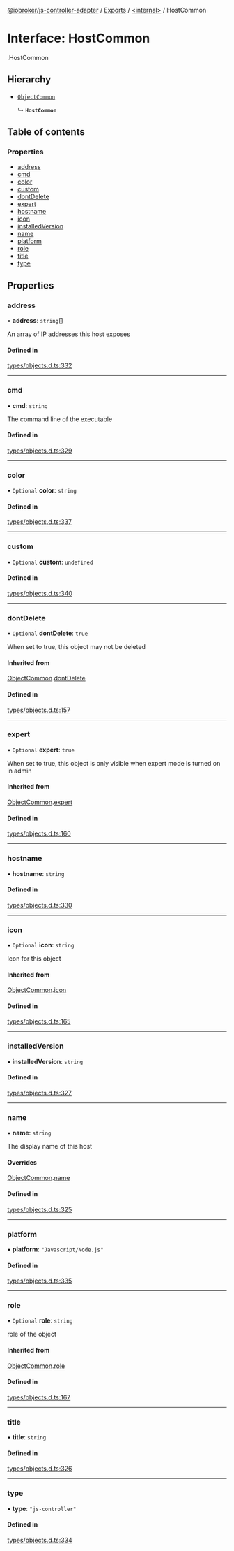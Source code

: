 [@iobroker/js-controller-adapter](../README.md) / [Exports](../modules.md) / [<internal\>](../modules/internal_.md) / HostCommon

# Interface: HostCommon

[<internal>](../modules/internal_.md).HostCommon

## Hierarchy

- [`ObjectCommon`](internal_.ObjectCommon.md)

  ↳ **`HostCommon`**

## Table of contents

### Properties

- [address](internal_.HostCommon.md#address)
- [cmd](internal_.HostCommon.md#cmd)
- [color](internal_.HostCommon.md#color)
- [custom](internal_.HostCommon.md#custom)
- [dontDelete](internal_.HostCommon.md#dontdelete)
- [expert](internal_.HostCommon.md#expert)
- [hostname](internal_.HostCommon.md#hostname)
- [icon](internal_.HostCommon.md#icon)
- [installedVersion](internal_.HostCommon.md#installedversion)
- [name](internal_.HostCommon.md#name)
- [platform](internal_.HostCommon.md#platform)
- [role](internal_.HostCommon.md#role)
- [title](internal_.HostCommon.md#title)
- [type](internal_.HostCommon.md#type)

## Properties

### address

• **address**: `string`[]

An array of IP addresses this host exposes

#### Defined in

[types/objects.d.ts:332](https://github.com/ioBroker/ioBroker.js-controller/blob/33bf0c0e/packages/types/objects.d.ts#L332)

___

### cmd

• **cmd**: `string`

The command line of the executable

#### Defined in

[types/objects.d.ts:329](https://github.com/ioBroker/ioBroker.js-controller/blob/33bf0c0e/packages/types/objects.d.ts#L329)

___

### color

• `Optional` **color**: `string`

#### Defined in

[types/objects.d.ts:337](https://github.com/ioBroker/ioBroker.js-controller/blob/33bf0c0e/packages/types/objects.d.ts#L337)

___

### custom

• `Optional` **custom**: `undefined`

#### Defined in

[types/objects.d.ts:340](https://github.com/ioBroker/ioBroker.js-controller/blob/33bf0c0e/packages/types/objects.d.ts#L340)

___

### dontDelete

• `Optional` **dontDelete**: ``true``

When set to true, this object may not be deleted

#### Inherited from

[ObjectCommon](internal_.ObjectCommon.md).[dontDelete](internal_.ObjectCommon.md#dontdelete)

#### Defined in

[types/objects.d.ts:157](https://github.com/ioBroker/ioBroker.js-controller/blob/33bf0c0e/packages/types/objects.d.ts#L157)

___

### expert

• `Optional` **expert**: ``true``

When set to true, this object is only visible when expert mode is turned on in admin

#### Inherited from

[ObjectCommon](internal_.ObjectCommon.md).[expert](internal_.ObjectCommon.md#expert)

#### Defined in

[types/objects.d.ts:160](https://github.com/ioBroker/ioBroker.js-controller/blob/33bf0c0e/packages/types/objects.d.ts#L160)

___

### hostname

• **hostname**: `string`

#### Defined in

[types/objects.d.ts:330](https://github.com/ioBroker/ioBroker.js-controller/blob/33bf0c0e/packages/types/objects.d.ts#L330)

___

### icon

• `Optional` **icon**: `string`

Icon for this object

#### Inherited from

[ObjectCommon](internal_.ObjectCommon.md).[icon](internal_.ObjectCommon.md#icon)

#### Defined in

[types/objects.d.ts:165](https://github.com/ioBroker/ioBroker.js-controller/blob/33bf0c0e/packages/types/objects.d.ts#L165)

___

### installedVersion

• **installedVersion**: `string`

#### Defined in

[types/objects.d.ts:327](https://github.com/ioBroker/ioBroker.js-controller/blob/33bf0c0e/packages/types/objects.d.ts#L327)

___

### name

• **name**: `string`

The display name of this host

#### Overrides

[ObjectCommon](internal_.ObjectCommon.md).[name](internal_.ObjectCommon.md#name)

#### Defined in

[types/objects.d.ts:325](https://github.com/ioBroker/ioBroker.js-controller/blob/33bf0c0e/packages/types/objects.d.ts#L325)

___

### platform

• **platform**: ``"Javascript/Node.js"``

#### Defined in

[types/objects.d.ts:335](https://github.com/ioBroker/ioBroker.js-controller/blob/33bf0c0e/packages/types/objects.d.ts#L335)

___

### role

• `Optional` **role**: `string`

role of the object

#### Inherited from

[ObjectCommon](internal_.ObjectCommon.md).[role](internal_.ObjectCommon.md#role)

#### Defined in

[types/objects.d.ts:167](https://github.com/ioBroker/ioBroker.js-controller/blob/33bf0c0e/packages/types/objects.d.ts#L167)

___

### title

• **title**: `string`

#### Defined in

[types/objects.d.ts:326](https://github.com/ioBroker/ioBroker.js-controller/blob/33bf0c0e/packages/types/objects.d.ts#L326)

___

### type

• **type**: ``"js-controller"``

#### Defined in

[types/objects.d.ts:334](https://github.com/ioBroker/ioBroker.js-controller/blob/33bf0c0e/packages/types/objects.d.ts#L334)
